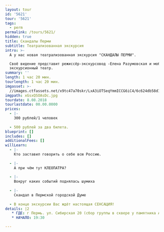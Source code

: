 ```yaml
---
layout: tour
id: '5621'
tour: '5621'
tags:
  - perm
permalink: /tours/5621/
hidden: true
title: Скандалы Перми
subtitle: Театрализованная экскурсия
intro: >-
  А у нас новая театрализованная экскурсия "СКАНДАЛЫ ПЕРМИ".

  Своё видение представит режиссёр-экскурсовод -Елена Разумовская и мобильный
  экскурсионный театр.
summary: ''
length: 1 час 20 мин.
tourlength: 1 час 20 мин.
imgasset: >-
  //images.ctfassets.net/x9tc47a70skr/LxA3iOTSeqYmmICCG6iC4/6c624db58d1906d71b6b08fc5f6dd7bf/xGsxQSOAsDc.jpg
imgpath: xGsxQSOAsDc.jpg
tourdate: 8.08.2018
tourlastdate: 00.00.0000
prices:
  - |-
    300 рублей/1 человек
     
  - 500 рублей за два билета.
blueprint: []
includes: []
additionalFees: []
willLearn:
  - |-
    Кто заставил говорить о себе всю Россию.
     
  - |-
    А при чём тут КЛЕОПАТРА?
     
  - |-
    Вокруг каких событий поднялась шумиха
     
  - |-
    Скандал в Пермской городской Думе
     
  - В конце экскурсии Вас ждёт настоящая СЕНСАЦИЯ!
details: |2
   * ГДЕ: г Пермь. ул. Сибирская 20 (сбор группы в сквере у памятника А. С. Пушкину рядом с клубом УВД)
   * НАЧАЛО: 19:30

---
```

